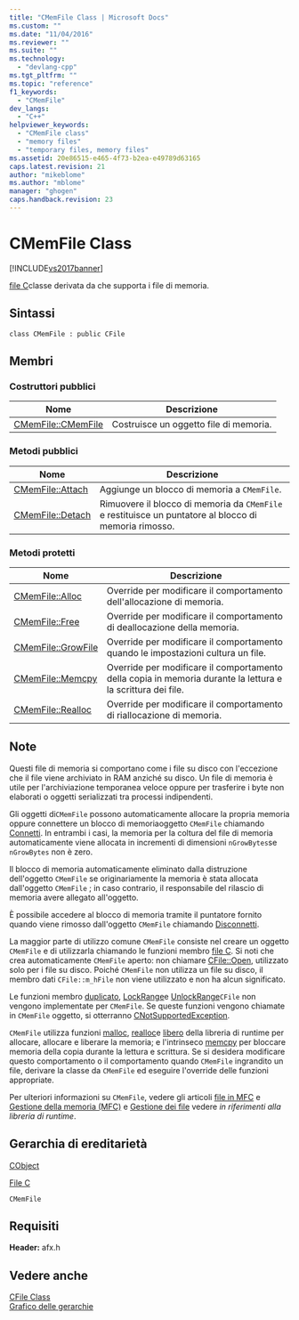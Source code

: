 ```yaml
---
title: "CMemFile Class | Microsoft Docs"
ms.custom: ""
ms.date: "11/04/2016"
ms.reviewer: ""
ms.suite: ""
ms.technology: 
  - "devlang-cpp"
ms.tgt_pltfrm: ""
ms.topic: "reference"
f1_keywords: 
  - "CMemFile"
dev_langs: 
  - "C++"
helpviewer_keywords: 
  - "CMemFile class"
  - "memory files"
  - "temporary files, memory files"
ms.assetid: 20e86515-e465-4f73-b2ea-e49789d63165
caps.latest.revision: 21
author: "mikeblome"
ms.author: "mblome"
manager: "ghogen"
caps.handback.revision: 23
---
```

# CMemFile Class
[!INCLUDE[vs2017banner](../../assembler/inline/includes/vs2017banner.md)]

[file C](../../mfc/reference/cfile-class.md)classe derivata da che supporta i file di memoria.  
  
## Sintassi  
  
```  
class CMemFile : public CFile  
```  
  
## Membri  
  
### Costruttori pubblici  
  
|Nome|Descrizione|  
|----------|-----------------|  
|[CMemFile::CMemFile](../Topic/CMemFile::CMemFile.md)|Costruisce un oggetto file di memoria.|  
  
### Metodi pubblici  
  
|Nome|Descrizione|  
|----------|-----------------|  
|[CMemFile::Attach](../Topic/CMemFile::Attach.md)|Aggiunge un blocco di memoria a `CMemFile`.|  
|[CMemFile::Detach](../Topic/CMemFile::Detach.md)|Rimuovere il blocco di memoria da `CMemFile` e restituisce un puntatore al blocco di memoria rimosso.|  
  
### Metodi protetti  
  
|Nome|Descrizione|  
|----------|-----------------|  
|[CMemFile::Alloc](../Topic/CMemFile::Alloc.md)|Override per modificare il comportamento dell'allocazione di memoria.|  
|[CMemFile::Free](../Topic/CMemFile::Free.md)|Override per modificare il comportamento di deallocazione della memoria.|  
|[CMemFile::GrowFile](../Topic/CMemFile::GrowFile.md)|Override per modificare il comportamento quando le impostazioni cultura un file.|  
|[CMemFile::Memcpy](../Topic/CMemFile::Memcpy.md)|Override per modificare il comportamento della copia in memoria durante la lettura e la scrittura dei file.|  
|[CMemFile::Realloc](../Topic/CMemFile::Realloc.md)|Override per modificare il comportamento di riallocazione di memoria.|  
  
## Note  
 Questi file di memoria si comportano come i file su disco con l'eccezione che il file viene archiviato in RAM anziché su disco.  Un file di memoria è utile per l'archiviazione temporanea veloce oppure per trasferire i byte non elaborati o oggetti serializzati tra processi indipendenti.  
  
 Gli oggetti di`CMemFile` possono automaticamente allocare la propria memoria oppure connettere un blocco di memoriaoggetto `CMemFile` chiamando [Connetti](../Topic/CMemFile::Attach.md).  In entrambi i casi, la memoria per la coltura del file di memoria automaticamente viene allocata in incrementi di dimensioni `nGrowBytes`se `nGrowBytes` non è zero.  
  
 Il blocco di memoria automaticamente eliminato dalla distruzione dell'oggetto `CMemFile` se originariamente la memoria è stata allocata dall'oggetto `CMemFile` ; in caso contrario, il responsabile del rilascio di memoria avere allegato all'oggetto.  
  
 È possibile accedere al blocco di memoria tramite il puntatore fornito quando viene rimosso dall'oggetto `CMemFile` chiamando [Disconnetti](../Topic/CMemFile::Detach.md).  
  
 La maggior parte di utilizzo comune `CMemFile` consiste nel creare un oggetto `CMemFile` e di utilizzarla chiamando le funzioni membro [file C](../../mfc/reference/cfile-class.md).  Si noti che crea automaticamente `CMemFile` aperto: non chiamare [CFile::Open](../Topic/CFile::Open.md), utilizzato solo per i file su disco.  Poiché `CMemFile` non utilizza un file su disco, il membro dati `CFile::m_hFile` non viene utilizzato e non ha alcun significato.  
  
 Le funzioni membro [duplicato](../Topic/CFile::Duplicate.md), [LockRange](../Topic/CFile::LockRange.md)e [UnlockRange](../Topic/CFile::UnlockRange.md)`CFile` non vengono implementate per `CMemFile`.  Se queste funzioni vengono chiamate in `CMemFile` oggetto, si otterranno [CNotSupportedException](../../mfc/reference/cnotsupportedexception-class.md).  
  
 `CMemFile` utilizza funzioni [malloc](../../c-runtime-library/reference/malloc.md), [realloc](../../c-runtime-library/reference/realloc.md)e [libero](../../c-runtime-library/reference/free.md) della libreria di runtime per allocare, allocare e liberare la memoria; e l'intrinseco [memcpy](../../c-runtime-library/reference/memcpy-wmemcpy.md) per bloccare memoria della copia durante la lettura e scrittura.  Se si desidera modificare questo comportamento o il comportamento quando `CMemFile` ingrandito un file, derivare la classe da `CMemFile` ed eseguire l'override delle funzioni appropriate.  
  
 Per ulteriori informazioni su `CMemFile`, vedere gli articoli [file in MFC](../../mfc/files-in-mfc.md) e [Gestione della memoria \(MFC\)](../../mfc/memory-management.md) e [Gestione dei file](../../c-runtime-library/file-handling.md) vedere *in riferimenti alla libreria di runtime*.  
  
## Gerarchia di ereditarietà  
 [CObject](../../mfc/reference/cobject-class.md)  
  
 [File C](../../mfc/reference/cfile-class.md)  
  
 `CMemFile`  
  
## Requisiti  
 **Header:** afx.h  
  
## Vedere anche  
 [CFile Class](../../mfc/reference/cfile-class.md)   
 [Grafico delle gerarchie](../../mfc/hierarchy-chart.md)